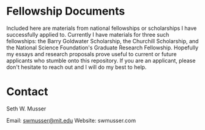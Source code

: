 #  Fellowship Documents

Included here are materials from national fellowships or scholarships I have successfully applied to. Currently I have materials for three such fellowships: the Barry Goldwater Scholarship, the Churchill Scholarship, and the National Science Foundation's Graduate Research Fellowship. Hopefully my essays and research proposals prove useful to current or future applicants who stumble onto this repository. If you are an applicant, please don't hesitate to reach out and I will do my best to help.

# Contact

Seth W. Musser

Email: swmusser@mit.edu
Website: swmusser.com
